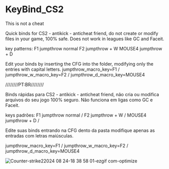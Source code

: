 # KeyBind_CS2

This is not a cheat

Quick binds for CS2 - antikick - anticheat friend, do not create or modify files in your game, 100% safe. 
Does not work in leagues like GC and Faceit. 

key patterns: 
F1 jumpthrow normal
F2  jumpthrow + W
MOUSE4  jumpthrow + D


Edit your binds by inserting the CFG into the folder, modifying only the entries with capital letters.
jumpthrow_macro_key=F1 /
jumpthrow_w_macro_key=F2 /
jumpthrow_d_macro_key=MOUSE4 


////////PT:BR////////

Binds rápidas para CS2 - antikick - anticheat friend, não cria ou modifica arquivos do seu jogo 100% seguro.
Não funciona em ligas como GC e Faceit.

keys padrões:
F1 jumpthrow normal /
F2  jumpthrow + W /
MOUSE4  jumpthrow + D /


Edite suas binds entrando na CFG dento da pasta modifique apenas as entradas com letras maiúsculas.

jumpthrow_macro_key=F1 /
jumpthrow_w_macro_key=F2 /
jumpthrow_d_macro_key=MOUSE4


![Counter-strike22024 08 24-18 38 58 01-ezgif com-optimize](https://github.com/user-attachments/assets/affae037-9ead-4588-9339-46cdfff32987)

